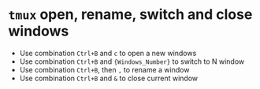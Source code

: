 # `tmux` open, rename, switch and close windows

- Use combination `Ctrl+B` and `c` to open a new windows
- Use combination `Ctrl+B` and `{Windows_Number}` to switch to N window
- Use combination `Ctrl+B`, then `,` to rename a window
- Use combination `Ctrl+B` and `&` to close current window
